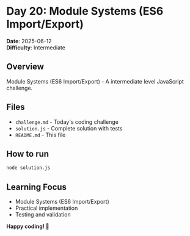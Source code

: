 # Day 20: Module Systems (ES6 Import/Export)

**Date**: 2025-06-12  
**Difficulty**: Intermediate

## Overview
Module Systems (ES6 Import/Export) - A intermediate level JavaScript challenge.

## Files
- `challenge.md` - Today's coding challenge
- `solution.js` - Complete solution with tests
- `README.md` - This file

## How to run
```bash
node solution.js
```

## Learning Focus
- Module Systems (ES6 Import/Export)
- Practical implementation
- Testing and validation

**Happy coding! 🚀**
